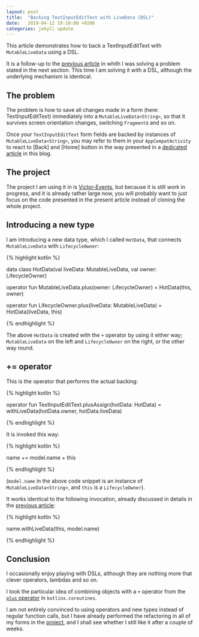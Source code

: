 ```yaml
---
layout: post
title:  "Backing TextInputEditText with LiveData (DSL)"
date:   2019-04-12 19:18:00 +0200
categories: jekyll update
---
```


This article demonstrates how to back a TextInputEditText with `MutableLiveData` using a DSL.

It is a follow-up to the [previous article][previous-article] in whith I was solving a problem stated in the next section. This time I am solving it with a DSL, although the underlying mechanism is identical.

## The problem

The problem is how to save all changes made in a form (here: TextInputEditText) immediately into a `MutableLiveData<String>`, so that it survives screen orientation changes, switching `Fragment`s and so on.

Once your `TextInputEditText` form fields are backed by instances of `MutableLiveData<String>`, you may refer to them in your `AppCompatActivity` to react to [Back] and [Home] button in the way presented in a [dedicated article][back-home] in this blog.

## The project

The project I am using it in is [Victor-Events][victor-events], but because it is still work in progress, and it is already rather large now, you will probably want to just focus on the code presented in the present article instead of cloning the whole project.

## Introducing a new type

I am introducing a new data type, which I called `HotData`, that connects `MutableLiveData` with `LifecycleOwner`:

{% highlight kotlin %}

data class HotData<T>(val liveData: MutableLiveData<T>, val owner: LifecycleOwner)

operator fun <T> MutableLiveData<T>.plus(owner: LifecycleOwner) = HotData(this, owner)

operator fun <T> LifecycleOwner.plus(liveData: MutableLiveData<T>) = HotData(liveData, this)

{% endhighlight %}

The above `HotData` is created with the `+` operator by using it either way; `MutableLiveData` on the left and `LifecycleOwner` on the right, or the other way round.

## += operator

This is the operator that performs the actual backing:

{% highlight kotlin %}

operator fun TextInputEditText.plusAssign(hotData: HotData<String>) = withLiveData(hotData.owner, hotData.liveData)

{% endhighlight %}

It is invoked this way:

{% highlight kotlin %}

name += model.name + this

{% endhighlight %}

(`model.name` in the above code snippet is an instance of `MutableLiveData<String>`, and `this` is a `LifecycleOwner`).

It works identical to the following invocation, already discussed in details in the [previous article][previous-article]:

{% highlight kotlin %}

name.withLiveData(this, model.name)

{% endhighlight %}

## Conclusion

I occasionally enjoy playing with DSLs, although they are nothing more that clever operators, lambdas and so on.

I took the particular idea of combining objects with a `+` operator from the [`plus` operator][plus] in `kotlinx.coroutines`.

I am not entirely convinced to using operators and new types instead of regular function calls, but I have already performed the refactoring in all of my forms in the [project][victor-events], and I shall see whether I still like it after a couple of weeks.

[previous-article]: https://syrop.github.io/jekyll/update/2019/01/17/TextInputEditText-and-LiveData.html
[back-home]: https://syrop.github.io/jekyll/update/2019/04/11/backhome.html
[victor-events]: https://github.com/syrop/Victor-Events
[plus]: https://kotlin.github.io/kotlinx.coroutines/kotlinx-coroutines-core/kotlinx.coroutines/plus.html

